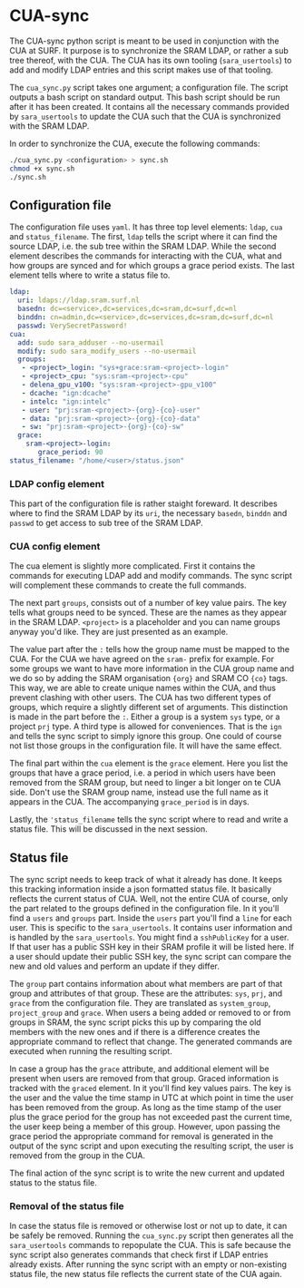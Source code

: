# CUA-sync

The CUA-sync python script is meant to be used in conjunction with the CUA at
SURF. It purpose is to synchronize the SRAM LDAP, or rather a sub tree thereof,
with the CUA. The CUA has its own tooling (`sara_usertools`) to add and modify
LDAP entries and this script makes use of that tooling.

The `cua_sync.py` script takes one argument; a configuration file. The script
outputs a bash script on standard output. This bash script should be run after
it has been created. It contains all the necessary commands provided by
`sara_usertools` to update the CUA such that the CUA is synchronized with the
SRAM LDAP.

In order to synchronize the CUA, execute the following commands:

```bash
./cua_sync.py <configuration> > sync.sh
chmod +x sync.sh
./sync.sh
```

## Configuration file

The configuration file uses `yaml`. It has three top level elements: `ldap`,
`cua` and `status_filename`. The first, `ldap` tells the script where it can
find the source LDAP, i.e. the sub tree within the SRAM LDAP. While the
second element describes the commands for interacting with the CUA, what and
how groups are synced and for which groups a grace period exists. The last
element tells where to write a status file to.

```yaml
ldap:
  uri: ldaps://ldap.sram.surf.nl
  basedn: dc=<service>,dc=services,dc=sram,dc=surf,dc=nl
  binddn: cn=admin,dc=<service>,dc=services,dc=sram,dc=surf,dc=nl
  passwd: VerySecretPassword!
cua:
  add: sudo sara_adduser --no-usermail
  modify: sudo sara_modify_users --no-usermail
  groups:
   - <project>_login: "sys+grace:sram-<project>-login"
   - <project>_cpu: "sys:sram-<project>-cpu"
   - delena_gpu_v100: "sys:sram-<project>-gpu_v100"
   - dcache: "ign:dcache"
   - intelc: "ign:intelc"
   - user: "prj:sram-<project>-{org}-{co}-user"
   - data: "prj:sram-<project>-{org}-{co}-data"
   - sw: "prj:sram-<project>-{org}-{co}-sw"
  grace:
    sram-<project>-login:
       grace_period: 90
status_filename: "/home/<user>/status.json"
```

### LDAP config element

This part of the configuration file is rather staight foreward. It describes
where to find the SRAM LDAP by its `uri`, the necessary `basedn`, `binddn` and
`passwd` to get access to sub tree of the SRAM LDAP.

### CUA config element

The cua element is slightly more complicated. First it contains the commands
for executing LDAP add and modify commands. The sync script will complement
these commands to create the full commands.

The next part `groups`, consists out of a number of key value pairs. The key
tells what groups need to be synced. These are the names as they appear in the
SRAM LDAP. `<project>` is a placeholder and you can name groups anyway you'd
like. They are just presented as an example.

The value part after the `:` tells how the group name must be mapped to the
CUA. For the CUA we have agreed on the `sram-` prefix for example. For some
groups we want to have more information in the CUA group name and we do so by
adding the SRAM organisation `{org}` and SRAM CO `{co}` tags. This way, we are
able to create unique names within the CUA, and thus prevent clashing with
other users. The CUA has two different types of groups, which require a slightly
different set of arguments. This distinction is made in the part before the `:`.
Either a group is a system `sys` type, or a project `prj` type. A third type
is allowed for conveniences. That is the `ign` and tells the sync script to
simply ignore this group. One could of course not list those groups in the
configuration file. It will have the same effect.

The final part within the `cua` element is the `grace` element. Here you list
the groups that have a grace period, i.e. a period in which users have been
removed from the SRAM group, but need to linger a bit longer on te CUA side.
Don't use the SRAM group name, instead use the full name as it appears in the
CUA. The accompanying `grace_period` is in days.

Lastly, the `'status_filename` tells the sync script where to read and write
a status file. This will be discussed in the next session.

## Status file

The sync script needs to keep track of what it already has done. It keeps this
tracking information inside a json formatted status file. It basically reflects
the current status of CUA. Well, not the entire CUA of course, only the part
related to the groups defined in the configuration file. In it you'll find a
`users` and `groups` part. Inside the `users` part you'll find a `line` for
each user. This is specific to the `sara_usertools`. It contains user
information and is handled by the `sara_usertools`. You might find a
`sshPublicKey` for a user. If that user has a public SSH key in their SRAM
profile it will be listed here. If a user should update their public SSH key,
the sync script can compare the new and old values and perform an update if
they differ.

The `group` part contains information about what members are part of that group
and attributes of that group. These are the attributes: `sys`, `prj`, and
`grace` from the configuration file. They are translated as `system_group`,
`project_group` and `grace`. When users a being added or removed to or from
groups in SRAM, the sync script picks this up by comparing the old members with
the new ones and if there is a difference creates the appropriate command to
reflect that change. The generated commands are executed when running the
resulting script.

In case a group has the `grace` attribute, and additional element will be
present when users are removed from that group. Graced information is tracked
with the `graced` element. In it you'll find key values pairs. The key is the
user and the value the time stamp in UTC at which point in time the user has
been removed from the group. As long as the time stamp of the user plus the
grace period for the group has not exceeded past the current time, the user
keep being a member of this group. However, upon passing the grace period the
appropriate command for removal is generated in the output of the sync script
and upon executing the resulting script, the user is removed from the group in
the CUA.

The final action of the sync script is to write the new current and updated
status to the status file.

### Removal of the status file

In case the status file is removed or otherwise lost or not up to date, it can
be safely be removed. Running the `cua_sync.py` script then generates all the
`sara_usertools` commands to repopulate the CUA. This is safe because the sync
script also generates commands that check first if LDAP entries already exists.
After running the sync script with an empty or non-existing status file, the
new status file reflects the current state of the CUA again.
